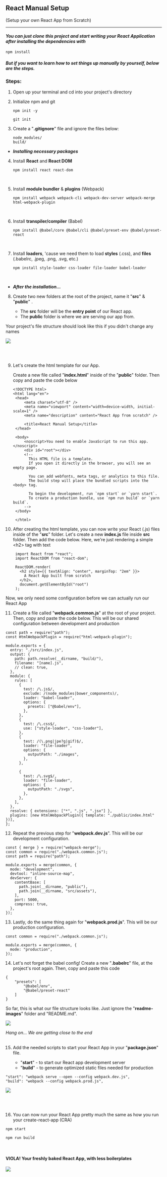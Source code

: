 ## React Manual Setup

(Setup your own React App from Scratch)

---

#### _You can just clone this project and start writing your React Application after installing the dependencies with_

```
npm install
```

#### _But if you want to learn how to set things up manually by yourself, below are the steps._

### Steps:

1. Open up your terminal and cd into your project's directory

2. Initialize npm and git

   ```
   npm init -y
   ```

   ```
   git init
   ```

3. Create a "**.gitignore**" file and ignore the files below:

   ```
   node_modules/
   build/
   ```

- **_Installing necessary packages_**

4. Install **React** and **React DOM**
   ```
   npm install react react-dom
   ```
   <br>
5. Install **module bundler** & **plugins** (Webpack)
   ```
   npm install webpack webpack-cli webpack-dev-server webpack-merge html-webpack-plugin
   ```
   <br>
6. Install **transpiler/compiler** (Babel)

   ```
   npm install @babel/core @babel/cli @babel/preset-env @babel/preset-react
   ```

   <br>

7. Install **loaders**, 'cause we need them to load **styles** (.css), and **files** (.babelrc, .jpeg, .png, .svg, etc.)
   ```
   npm install style-loader css-loader file-loader babel-loader
   ```
   <br>

- _**After the installation...**_

8. Create two new folders at the root of the project, name it "**src**" & "**public**" .

   - The **src** folder will be the **entry point** of our React app.
   - The **public** folder is where we are serving our app from.

Your project's file structure should look like this if you didn't change any names

<img src="readme-images/structure.png">

<br><br>

9. Let's create the html template for our App.

   Create a new file called "**index.html**" inside of the "**public**" folder. Then copy and paste the code below

   ```
   <!DOCTYPE html>
   <html lang="en">
    <head>
        <meta charset="utf-8" />
        <meta name="viewport" content="width=device-width, initial-scale=1" />
        <meta name="description" content="React App from scratch" />

        <title>React Manual Setup</title>
    </head>

    <body>
        <noscript>You need to enable JavaScript to run this app.</noscript>
        <div id="root"></div>
        <!--
          This HTML file is a template.
          If you open it directly in the browser, you will see an empty page.

          You can add webfonts, meta tags, or analytics to this file.
          The build step will place the bundled scripts into the <body> tag.

          To begin the development, run `npm start` or `yarn start`.
          To create a production bundle, use `npm run build` or `yarn build`.
        -->
    </body>

    </html>
   ```

10. After creating the html template, you can now write your React (.js) files inside of the "**src**" folder.
    Let's create a new **index.js** file inside **src** folder. Then add the code below.
    Here, we're just rendering a simple \<h2> tag with text

    ```
     import React from "react";
     import ReactDOM from "react-dom";

     ReactDOM.render(
       <h2 style={{ textAlign: "center", marginTop: "2em" }}>
         A React App built from scratch
       </h2>,
       document.getElementById("root")
     );
    ```

Now, we only need some configuration before we can actually run our React App

11. Create a file called "**webpack.common.js**" at the root of your project. Then, copy and paste the code below. This will be our shared configuration between development and production

```
const path = require("path");
const HtmlWebpackPlugin = require("html-webpack-plugin");

module.exports = {
  entry: "./src/index.js",
  output: {
    path: path.resolve(__dirname, "build/"),
    filename: "[name].js",
    // clean: true,
  },
  module: {
    rules: [
      {
        test: /\.js$/,
        exclude: /(node_modules|bower_components)/,
        loader: "babel-loader",
        options: {
          presets: ["@babel/env"],
        },
      },
      {
        test: /\.css$/,
        use: ["style-loader", "css-loader"],
      },
      {
        test: /(\.png|jpe?g|gif)$/,
        loader: "file-loader",
        options: {
          outputPath: "./images",
        },
      },

      {
        test: /\.svg$/,
        loader: "file-loader",
        options: {
          outputPath: "./svgs",
        },
      },
    ],
  },
  resolve: { extensions: ["*", ".js", ".jsx"] },
  plugins: [new HtmlWebpackPlugin({ template: "./public/index.html" })],
};
```

12. Repeat the previous step for "**webpack.dev.js**". This will be our development configuration.

```
const { merge } = require("webpack-merge");
const common = require("./webpack.common.js");
const path = require("path");

module.exports = merge(common, {
  mode: "development",
  devtool: "inline-source-map",
  devServer: {
    contentBase: [
      path.join(__dirname, "public"),
      path.join(__dirname, "src/assets"),
    ],
    port: 5000,
    compress: true,
  },
});
```

13. Lastly, do the same thing again for "**webpack.prod.js**". This will be our production configuration.

```const { merge } = require("webpack-merge");
const common = require("./webpack.common.js");

module.exports = merge(common, {
  mode: "production",
});
```

14. Let's not forget the babel config! Create a new "**.babelrc**" file, at the project's root again. Then, copy and paste this code

```
{
    "presets": [
        "@babel/env",
        "@babel/preset-react"
    ]
}
```

So far, this is what our file structure looks like. Just ignore the "**readme-images**" folder and "README.md".

<img src="readme-images/structure2.png">

_Hang on... We are getting close to the end_
<br> <br>

15. Add the needed scripts to start your React App in your "**package.json**" file.

    - "**start**" - to start our React app development server
    - "**build**" - to generate optimized static files needed for production

```
"start": "webpack serve --open --config webpack.dev.js",
"build": "webpack --config webpack.prod.js",
```

<img src="readme-images/scripts.png">

<br> <br>

16. You can now run your React App pretty much the same as how you run your create-react-app (CRA)

```
npm start
```

```
npm run build
```

<br>

#### VIOLA! Your freshly baked React App, with less boilerplates

<img src="readme-images/screenshot.png">
